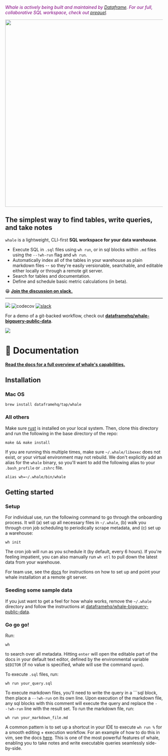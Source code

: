 <font color="purple"><i>Whale is actively being built and maintained by <a href="https://dataframe.ai">Dataframe</a>. For our full, collaborative SQL workspace, check out <a href="https://prequel.ai">prequel</a>.</i></font>

<p align="center"><img src="docs/whale_logo.svg" width="600"/></p>

## The simplest way to find tables, write queries, and take notes
`whale` is a lightweight, CLI-first **SQL workspace for your data warehouse**.

* Execute SQL in `.sql` files using `wh run`, or in sql blocks within `.md` files using the `--!wh-run` flag and `wh run`.
* Automatically index all of the tables in your warehouse as plain markdown files -- so they're easily versionable, searchable, and editable either locally or through a remote git server.
* Search for tables and documentation.
* Define and schedule basic metric calculations (in beta).

😁 [**Join the discussion on slack.**](http://slack.dataframe.ai/)

---

![](https://github.com/dataframehq/whale/workflows/CI/badge.svg)
![codecov](https://codecov.io/gh/dataframehq/whale/branch/master/graph/badge.svg)
[![slack](https://badgen.net/badge/icon/slack?icon=slack&color=purple&label)](http://slack.dataframe.ai/)

For a demo of a git-backed workflow, check out [**dataframehq/whale-bigquery-public-data**](https://github.com/dataframehq/whale-bigquery-public-data).

![](docs/demo.gif)

# 📔  Documentation

[**Read the docs for a full overview of whale's capabilities.**](https://docs.whale.cx)

## Installation

### Mac OS

```text
brew install dataframehq/tap/whale
```

### All others

Make sure [rust](https://www.rust-lang.org/tools/install) is installed on your local system. Then, clone this directory and run the following in the base directory of the repo:

```text
make && make install
```
If you are running this multiple times, make sure `~/.whale/libexec` does not exist, or your virtual environment may not rebuild. We don't explicitly add an alias for the `whale` binary, so you'll want to add the following alias to your `.bash_profile` or `.zshrc` file.

```text
alias wh=~/.whale/bin/whale
```

## Getting started

### Setup

For individual use, run the following command to go through the onboarding process. It will (a) set up all necessary files in `~/.whale`, (b) walk you through cron job scheduling to periodically scrape metadata, and (c) set up a warehouse:

```text
wh init
```

The cron job will run as you schedule it (by default, every 6 hours). If you're feeling impatient, you can also manually run `wh etl` to pull down the latest data from your warehouse.

For team use, see the [docs](https://docs.whale.cx/setup/getting-started-for-teams) for instructions on how to set up and point your whale installation at a remote git server.

### Seeding some sample data
If you just want to get a feel for how whale works, remove the `~/.whale` directory and follow the instructions at [dataframehq/whale-bigquery-public-data](https://github.com/dataframehq/whale-bigquery-public-data).

### Go go go!

Run:

```text
wh
```

to search over all metadata. Hitting `enter` will open the editable part of the docs in your default text editor, defined by the environmental variable `$EDITOR` (if no value is specified, whale will use the command `open`).

To execute `.sql` files, run:

```
wh run your_query.sql
```

To execute markdown files, you'll need to write the query in a  ```sql block, then place a `--!wh-run` on its own line. Upon execution of the markdown file, any sql blocks with this comment will execute the query and replace the `--!wh-run` line with the result set. To run the markdown file, run:

```
wh run your_markdown_file.md
```

A common pattern is to set up a shortcut in your IDE to execute `wh run %` for a smooth editing + execution workflow. For an example of how to do this in vim, see the docs [here](https://docs.whale.cx/features/running-sql-queries#editor-configuration). This is one of the most powerful features of whale, enabling you to take notes and write executable queries seamlessly side-by-side.
